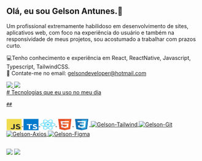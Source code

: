 ## Olá, eu sou Gelson Antunes.👋

Um profissional extremamente habilidoso em desenvolvimento de sites, aplicativos web, com foco na experiência do usuário e também na responsividade de meus projetos, sou acostumado a trabalhar com prazos curto.

 💻Tenho conhecimento e experiência em React, ReactNative, Javascript, Typescript, TailwindCSS. <br>
💬 Contate-me no email: gelsondeveloper@hotmail.com


 <div>
  <a href="https://github.com/antunesgelson">
  <img height="180em" src="https://github-readme-stats.vercel.app/api?username=antunesgelson&show_icons=true&theme=dracula&include_all_commits=true&count_private=true"/>
  <img height="180em" src="https://github-readme-stats.vercel.app/api/top-langs/?username=antunesgelson&layout=compact&langs_count=7&theme=dracula"/>
</div>
    # Tecnologias que eu uso no meu dia

    ##
 <div style="display: inline_block"><br>
  <img align="center" alt="Gelson-Js" height="30" width="40" src="https://raw.githubusercontent.com/devicons/devicon/master/icons/javascript/javascript-original.svg">
  <img align="center" alt="Gelson-Ts" height="30" width="40" src="https://raw.githubusercontent.com/devicons/devicon/master/icons/typescript/typescript-original.svg">
  <img align="center" alt="Gelson-React" height="30" width="40" src="https://raw.githubusercontent.com/devicons/devicon/master/icons/react/react-original.svg">
  <img align="center" alt="Gelson-HTML" height="30" width="40" src="https://raw.githubusercontent.com/devicons/devicon/master/icons/html5/html5-original.svg">
  <img align="center" alt="Gelson-CSS" height="30" width="40" src="https://raw.githubusercontent.com/devicons/devicon/master/icons/css3/css3-original.svg">
  <img  align="center" height="30" width="40" alt="Gelson-Tailwind" src="https://cdn.jsdelivr.net/gh/devicons/devicon@latest/icons/tailwindcss/tailwindcss-original.svg" />
  <img align="center" height="30" width="40" alt="Gelson-Git" src="https://cdn.jsdelivr.net/gh/devicons/devicon/icons/git/git-original.svg">   
  <img align="center" height="30" width="40" alt="Gelson-Axios"  src="https://cdn.jsdelivr.net/gh/devicons/devicon@latest/icons/axios/axios-plain.svg" />
  <img  align="center" height="30" width="40" alt="Gelson-Figma"  src="https://cdn.jsdelivr.net/gh/devicons/devicon@latest/icons/figma/figma-original.svg" />
</div>

  ##
<div> 
  <a href="https://instagram.com/antunesgelson_" target="_blank"><img src="https://img.shields.io/badge/-Instagram-%23E4405F?style=for-the-badge&logo=instagram&logoColor=white" target="_blank"></a>
  <a href="https://www.linkedin.com/in/gelsondeveloper/" target="_blank"><img src="https://img.shields.io/badge/-LinkedIn-%230077B5?style=for-the-badge&logo=linkedin&logoColor=white" target="_blank"></a> 
</div>

